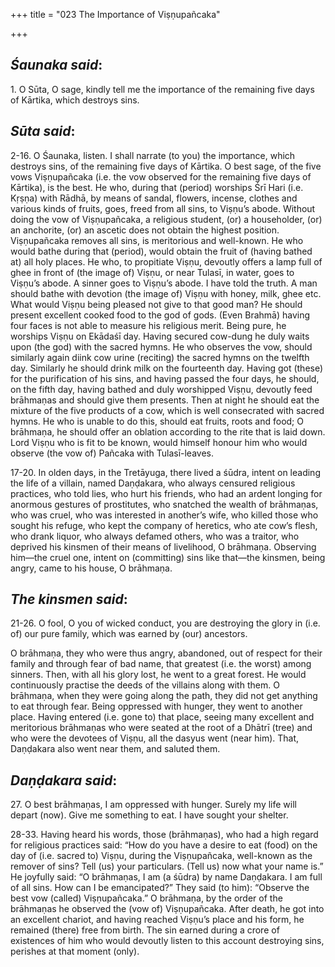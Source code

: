 +++
title = "023 The Importance of Viṣṇupañcaka"

+++
 

## *Śaunaka said*:

1\. O Sūta, O sage, kindly tell me the importance of the remaining five days of Kārtika, which destroys sins.

## *Sūta said*:

2-16. O Śaunaka, listen. I shall narrate (to you) the importance, which destroys sins, of the remaining five days of Kārtika. O best sage, of the five vows Viṣṇupañcaka (i.e. the vow observed for the remaining five days of Kārtika), is the best. He who, during that (period) worships Śrī Hari (i.e. Kṛṣṇa) with Rādhā, by means of sandal, flowers, incense, clothes and various kinds of fruits, goes, freed from all sins, to Viṣṇu’s abode. Without doing the vow of Viṣṇupañcaka, a religious student, (or) a householder, (or) an anchorite, (or) an ascetic does not obtain the highest position. Viṣṇupañcaka removes all sins, is meritorious and well-known. He who would bathe during that (period), would obtain the fruit of (having bathed at) all holy places. He who, to propitiate Viṣṇu, devoutly offers a lamp full of ghee in front of (the image of) Viṣṇu, or near Tulasī, in water, goes to Viṣṇu’s abode. A sinner goes to Viṣṇu’s abode. I have told the truth. A man should bathe with devotion (the image of) Viṣṇu with honey, milk, ghee etc. What would Viṣṇu being pleased not give to that good man? He should present excellent cooked food to the god of gods. (Even Brahmā) having four faces is not able to measure his religious merit. Being pure, he worships Viṣṇu on Ekādaśī day. Having secured cow-dung he duly waits upon (the god) with the sacred hymns. He who observes the vow, should similarly again diink cow urine (reciting) the sacred hymns on the twelfth day. Similarly he should drink milk on the fourteenth day. Having got (these) for the purification of his sins, and having passed the four days, he should, on the fifth day, having bathed and duly worshipped Viṣṇu, devoutly feed brāhmaṇas and should give them presents. Then at night he should eat the mixture of the five products of a cow, which is well consecrated with sacred hymns. He who is unable to do this, should eat fruits, roots and food; O brāhmaṇa, he should offer an oblation according to the rite that is laid down. Lord Viṣṇu who is fit to be known, would himself honour him who would observe (the vow of) Pañcaka with Tulasī-leaves.

17-20. In olden days, in the Tretāyuga, there lived a śūdra, intent on leading the life of a villain, named Daṇḍakara, who always censured religious practices, who told lies, who hurt his friends, who had an ardent longing for anormous gestures of prostitutes, who snatched the wealth of brāhmaṇas, who was cruel, who was interested in another’s wife, who killed those who sought his refuge, who kept the company of heretics, who ate cow’s flesh, who drank liquor, who always defamed others, who was a traitor, who deprived his kinsmen of their means of livelihood, O brāhmaṇa. Observing him—the cruel one, intent on (committing) sins like that—the kinsmen, being angry, came to his house, O brāhmaṇa.

## *The kinsmen said*:

21-26. O fool, O you of wicked conduct, you are destroying the glory in (i.e. of) our pure family, which was earned by (our) ancestors.

O brāhmaṇa, they who were thus angry, abandoned, out of respect for their family and through fear of bad name, that greatest (i.e. the worst) among sinners. Then, with all his glory lost, he went to a great forest. He would continuously practise the deeds of the villains along with them. O brāhmaṇa, when they were going along the path, they did not get anything to eat through fear. Being oppressed with hunger, they went to another place. Having entered (i.e. gone to) that place, seeing many excellent and meritorious brāhmaṇas who were seated at the root of a Dhātrī (tree) and who were the devotees of Viṣṇu, all the dasyus went (near him). That, Daṇḍakara also went near them, and saluted them.

## *Daṇḍakara said*:

27\. O best brāhmaṇas, I am oppressed with hunger. Surely my life will depart (now). Give me something to eat. I have sought your shelter.

28-33. Having heard his words, those (brāhmaṇas), who had a high regard for religious practices said: “How do you have a desire to eat (food) on the day of (i.e. sacred to) Viṣṇu, during the Viṣṇupañcaka, well-known as the remover of sins? Tell (us) your particulars. (Tell us) now what your name is.” He joyfully said: “O brāhmaṇas, I am (a śūdra) by name Daṇḍakara. I am full of all sins. How can I be emancipated?” They said (to him): “Observe the best vow (called) Viṣṇupañcaka.” O brāhmaṇa, by the order of the brāhmaṇas he observed the (vow of) Viṣṇupañcaka. After death, he got into an excellent chariot, and having reached Viṣṇu’s place and his form, he remained (there) free from birth. The sin earned during a crore of existences of him who would devoutly listen to this account destroying sins, perishes at that moment (only).


